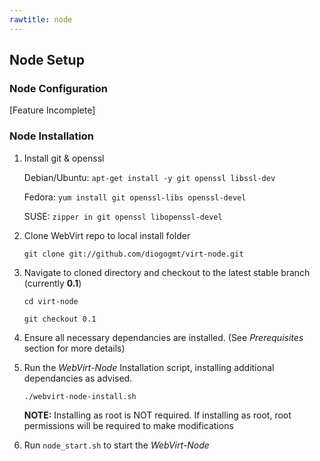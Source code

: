 ```yaml
---
rawtitle: node
---
```

## Node Setup ##

### Node Configuration ###

\[Feature Incomplete\]

### Node Installation ###

1.  Install git & openssl

    Debian/Ubuntu: `apt-get install -y git openssl libssl-dev`

    Fedora:        `yum install git openssl-libs openssl-devel`
    
    SUSE:          `zipper in git openssl libopenssl-devel`

2.  Clone WebVirt repo to local install folder

    `git clone git://github.com/diogogmt/virt-node.git`

3.  Navigate to cloned directory and checkout to the latest stable branch (currently **0.1**)
    
    `cd virt-node` 
    
    `git checkout 0.1`

4.  Ensure all necessary dependancies are installed.  (See *Prerequisites* section for more details)

5.  Run the *WebVirt-Node* Installation script, installing additional dependancies as advised.

    `./webvirt-node-install.sh`

    **NOTE:** Installing as root is NOT required. If installing as root, root permissions will be required to make modifications

6.  Run `node_start.sh` to start the *WebVirt-Node*